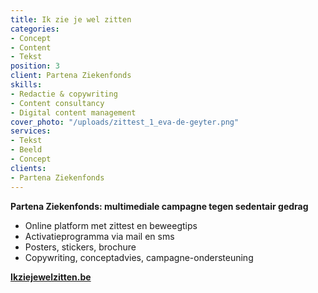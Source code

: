 ```yaml
---
title: Ik zie je wel zitten
categories:
- Concept
- Content
- Tekst
position: 3
client: Partena Ziekenfonds
skills:
- Redactie & copywriting
- Content consultancy
- Digital content management
cover_photo: "/uploads/zittest_1_eva-de-geyter.png"
services:
- Tekst
- Beeld
- Concept
clients:
- Partena Ziekenfonds
---
```


**Partena Ziekenfonds: multimediale campagne tegen sedentair gedrag**
* Online platform met zittest en beweegtips
* Activatieprogramma via mail en sms
* Posters, stickers, brochure
* Copywriting, conceptadvies, campagne-ondersteuning

[**Ikziejewelzitten.be**](http://ikziejewelzitten.be)